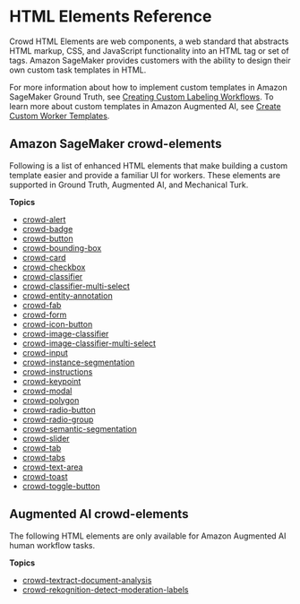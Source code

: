 # HTML Elements Reference<a name="sms-ui-template-reference"></a>

Crowd HTML Elements are web components, a web standard that abstracts HTML markup, CSS, and JavaScript functionality into an HTML tag or set of tags\. Amazon SageMaker provides customers with the ability to design their own custom task templates in HTML\. 

For more information about how to implement custom templates in Amazon SageMaker Ground Truth, see [Creating Custom Labeling Workflows](sms-custom-templates.md)\. To learn more about custom templates in Amazon Augmented AI, see [Create Custom Worker Templates](a2i-custom-templates.md)\.

## Amazon SageMaker crowd\-elements<a name="general-topiclist"></a>

Following is a list of enhanced HTML elements that make building a custom template easier and provide a familiar UI for workers\. These elements are supported in Ground Truth, Augmented AI, and Mechanical Turk\.

**Topics**
+ [crowd\-alert](sms-ui-template-crowd-alert.md)
+ [crowd\-badge](sms-ui-template-crowd-badge.md)
+ [crowd\-button](sms-ui-template-crowd-button.md)
+ [crowd\-bounding\-box](sms-ui-template-crowd-bounding-box.md)
+ [crowd\-card](sms-ui-template-crowd-card.md)
+ [crowd\-checkbox](sms-ui-template-crowd-checkbox.md)
+ [crowd\-classifier](sms-ui-template-crowd-classifier.md)
+ [crowd\-classifier\-multi\-select](sms-ui-template-crowd-classifier-multi-select.md)
+ [crowd\-entity\-annotation](sms-ui-template-crowd-entity-annotation.md)
+ [crowd\-fab](sms-ui-template-crowd-fab.md)
+ [crowd\-form](sms-ui-template-crowd-form.md)
+ [crowd\-icon\-button](sms-ui-template-crowd-icon-button.md)
+ [crowd\-image\-classifier](sms-ui-template-crowd-image-classifier.md)
+ [crowd\-image\-classifier\-multi\-select](sms-ui-template-crowd-image-classifier-multi.md)
+ [crowd\-input](sms-ui-template-crowd-input.md)
+ [crowd\-instance\-segmentation](sms-ui-template-crowd-instance-segmentation.md)
+ [crowd\-instructions](sms-ui-template-crowd-instructions.md)
+ [crowd\-keypoint](sms-ui-template-crowd-keypoint.md)
+ [crowd\-modal](sms-ui-template-crowd-modal.md)
+ [crowd\-polygon](sms-ui-template-crowd-polygon.md)
+ [crowd\-radio\-button](sms-ui-template-crowd-radio-button.md)
+ [crowd\-radio\-group](sms-ui-template-crowd-radio-group.md)
+ [crowd\-semantic\-segmentation](sms-ui-template-crowd-semantic-segmentation.md)
+ [crowd\-slider](sms-ui-template-crowd-slider.md)
+ [crowd\-tab](sms-ui-template-crowd-tab.md)
+ [crowd\-tabs](sms-ui-template-crowd-tabs.md)
+ [crowd\-text\-area](sms-ui-template-crowd-text-area.md)
+ [crowd\-toast](sms-ui-template-crowd-toast.md)
+ [crowd\-toggle\-button](sms-ui-template-crowd-toggle-button.md)

## Augmented AI crowd\-elements<a name="crowd-elements-a2i-list"></a>

The following HTML elements are only available for Amazon Augmented AI human workflow tasks\.

**Topics**
+ [crowd\-textract\-document\-analysis](a2i-crowd-textract-detection.md)
+ [crowd\-rekognition\-detect\-moderation\-labels](a2i-crowd-rekognition-detection.md)